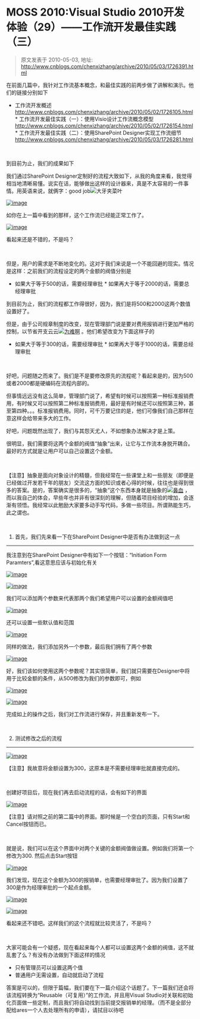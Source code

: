# MOSS 2010:Visual Studio 2010开发体验（29）——工作流开发最佳实践（三） 
> 原文发表于 2010-05-03, 地址: http://www.cnblogs.com/chenxizhang/archive/2010/05/03/1726391.html 


在前面几篇中，我针对工作流基本概念，和最佳实践的前两步做了讲解和演示。他们的链接分别如下

 * 工作流开发概述 <http://www.cnblogs.com/chenxizhang/archive/2010/05/02/1726105.html>* 工作流开发最佳实践（一）：使用Visio设计工作流概念模型 <http://www.cnblogs.com/chenxizhang/archive/2010/05/02/1726154.html>* 工作流开发最佳实践（二）：使用SharePoint Designer实现工作流细节 <http://www.cnblogs.com/chenxizhang/archive/2010/05/03/1726281.html>

  

 到目前为止，我们的成果如下

 我们通过SharePoint Designer定制好的流程大致如下，从我的角度来看，我觉得相当地清晰易懂。说实在话，能够做出这样的设计器来，真是不太容易的一件事情。用英语来说，就俩字：good job![![大牙夹菜叶](./images/1726391-%E5%A4%A7%E7%89%99%E5%A4%B9%E8%8F%9C%E5%8F%B6_thumb.gif "大牙夹菜叶")](http://images.cnblogs.com/cnblogs_com/chenxizhang/WindowsLiveWriter/MOSS2010VisualStudio201029_1473D/%E5%A4%A7%E7%89%99%E5%A4%B9%E8%8F%9C%E5%8F%B6_2.gif) 

 [![image](./images/1726391-image_thumb.png "image")](http://images.cnblogs.com/cnblogs_com/chenxizhang/WindowsLiveWriter/MOSS2010VisualStudio201029_1473D/image_2.png) 

 如你在上一篇中看到的那样，这个工作流已经能正常工作了。

 [![image](./images/1726391-image_thumb_1.png "image")](http://images.cnblogs.com/cnblogs_com/chenxizhang/WindowsLiveWriter/MOSS2010VisualStudio201029_1473D/image_4.png) 

 看起来还是不错的，不是吗？

  

 但是，用户的需求是不断地变化的。这对于我们来说是一个不能回避的现实。情况是这样：之前我们的流程设定的两个金额的阀值分别是

 * 如果大于等于500的话，需要经理审批 * 如果再大于等于2000的话，需要总经理审批

 到目前为止，我们的流程都工作得很好，因为，我们是将500和2000这两个数值设置好了。

 但是，由于公司规章制度的改变，现在管理部门说是要对费用报销进行更加严格的控制，以节省开支云云[![为难啊](./images/1726391-%E4%B8%BA%E9%9A%BE%E5%95%8A_thumb.gif "为难啊")](http://images.cnblogs.com/cnblogs_com/chenxizhang/WindowsLiveWriter/MOSS2010VisualStudio201029_1473D/%E4%B8%BA%E9%9A%BE%E5%95%8A_2.gif) 。他们希望改变为下面这样子的

 * 如果大于等于300的话，需要经理审批 * 如果再大于等于1000的话，需要总经理审批

  

 好吧，问题随之而来了。我们是不是要修改原先的流程呢？看起来是的，因为500或者2000都是硬编码在流程内部的。

 但事情远远没有这么简单，管理部门说了，希望有时候可以按照第一种标准报销费用，有时候又可以按照第二种标准报销费用，最好是有时候还可以按照第三种，甚至第四种。。。标准报销费用。同时，可千万要记住的是，他们可像我们自己那样在意这样会给带来多大的工作。

 好吧，问题既然出现了，我们与其怨天尤人，不如想象办法解决才是上策。

 很明显，我们需要将这两个金额的阀值“抽象”出来，让它与工作流本身脱开耦合。最好的方式就是让用户可以自己设置这个金额。

  

 【注意】抽象是面向对象设计的精髓，但我经常在一些课堂上和一些朋友（即便是已经做过开发若干年的朋友）交流这方面的知识或者心得的时候，往往也是得到很多的答案。是的，答案确实是很多的，“抽象”这个东西本身就是抽象的[![鼻血](./images/1726391-%E9%BC%BB%E8%A1%80_thumb.gif "鼻血")](http://images.cnblogs.com/cnblogs_com/chenxizhang/WindowsLiveWriter/MOSS2010VisualStudio201029_1473D/%E9%BC%BB%E8%A1%80_2.gif) ，而以我自己的体会，早些年也并非有很深刻的理解，但随着项目经验的增加，会逐渐有领悟。我经常以此勉励大家要多动手写代码，多做一些项目。所谓熟能生巧，此之谓也。

  

 1. 首先，我们先来看一下在SharePoint Designer中是否有办法做到这一点
--------------------------------------------

 我注意到在SharePoint Designer中有如下一个按钮：“Initiation Form Paramters”,看这意思应该与初始化有关

 [![image](./images/1726391-image_thumb_2.png "image")](http://images.cnblogs.com/cnblogs_com/chenxizhang/WindowsLiveWriter/MOSS2010VisualStudio201029_1473D/image_6.png) 

 [![image](./images/1726391-image_thumb_3.png "image")](http://images.cnblogs.com/cnblogs_com/chenxizhang/WindowsLiveWriter/MOSS2010VisualStudio201029_1473D/image_8.png) 

 我们可以添加两个参数来代表那两个我们希望用户可以设置的金额阀值吧

 [![image](./images/1726391-image_thumb_4.png "image")](http://images.cnblogs.com/cnblogs_com/chenxizhang/WindowsLiveWriter/MOSS2010VisualStudio201029_1473D/image_10.png) 

 还可以设置一些默认值和范围

 [![image](./images/1726391-image_thumb_5.png "image")](http://images.cnblogs.com/cnblogs_com/chenxizhang/WindowsLiveWriter/MOSS2010VisualStudio201029_1473D/image_12.png) 

 同样的做法，我们添加另外一个参数，最后我们拥有了两个参数

 [![image](./images/1726391-image_thumb_6.png "image")](http://images.cnblogs.com/cnblogs_com/chenxizhang/WindowsLiveWriter/MOSS2010VisualStudio201029_1473D/image_14.png) 

 好，我们该如何使用这两个参数呢？其实很简单，我们就只需要在Designer中将用于比较金额的条件，从500修改为我们的参数即可，例如

 [![image](./images/1726391-image_thumb_8.png "image")](http://images.cnblogs.com/cnblogs_com/chenxizhang/WindowsLiveWriter/MOSS2010VisualStudio201029_1473D/image_18.png) 

 [![image](./images/1726391-image_thumb_9.png "image")](http://images.cnblogs.com/cnblogs_com/chenxizhang/WindowsLiveWriter/MOSS2010VisualStudio201029_1473D/image_20.png) 

 完成如上的操作之后，我们对工作流进行保存，并且重新发布一下。

  

 2. 测试修改之后的流程
------------

 [![image](./images/1726391-image_thumb_11.png "image")](http://images.cnblogs.com/cnblogs_com/chenxizhang/WindowsLiveWriter/MOSS2010VisualStudio201029_1473D/image_24.png) 

 【注意】我故意将金额设置为300，这原本是不需要经理审批就直接完成的。

  

 创建好项目后，现在我们再去启动流程的话，会有如下的界面

 [![image](./images/1726391-image_thumb_12.png "image")](http://images.cnblogs.com/cnblogs_com/chenxizhang/WindowsLiveWriter/MOSS2010VisualStudio201029_1473D/image_26.png) 

 【注意】请对照之前的第二篇中的界面。那时候是一个空白的页面，只有Start和Cancel按钮而已。

  

 就是说，我们可以在这个界面中对两个关键的金额阀值做设置。例如我们将第一个修改为300. 然后点击Start按钮

 [![image](./images/1726391-image_thumb_13.png "image")](http://images.cnblogs.com/cnblogs_com/chenxizhang/WindowsLiveWriter/MOSS2010VisualStudio201029_1473D/image_28.png) 

 我们发现，现在这个金额为300的报销单，也需要经理审批了。因为我们设置了300是作为经理审批的一个起点金额。

 [![image](./images/1726391-image_thumb_14.png "image")](http://images.cnblogs.com/cnblogs_com/chenxizhang/WindowsLiveWriter/MOSS2010VisualStudio201029_1473D/image_30.png) 

 [![image](./images/1726391-image_thumb_15.png "image")](http://images.cnblogs.com/cnblogs_com/chenxizhang/WindowsLiveWriter/MOSS2010VisualStudio201029_1473D/image_32.png)

  看起来还不错吧。这样我们的这个流程就比较灵活了，不是吗？

  

 大家可能会有一个疑惑，现在看起来每个人都可以设置这两个金额的阀值，这不就乱套了么？有没有办法做到下面这样的情况

 * 只有管理员可以设置这两个值
* 普通用户无需设置，自动就启动了流程

 答案是可以的，但限于篇幅，我们要在下一篇介绍这个话题了。下一篇我们还会将该流程转换为“Reusable（可复用）”的工作流，并且用Visual Studio对关联和初始化页面做一些定制，而且我们将自动找到当前提交报销单的经理。（而不是全部分配给ares一个人去处理所有的申请），请拭目以待吧

